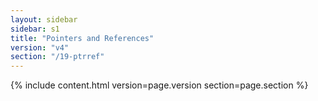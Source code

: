 ```yaml
---
layout: sidebar
sidebar: s1
title: "Pointers and References"
version: "v4"
section: "/19-ptrref"
---
```

{% include content.html version=page.version section=page.section %}